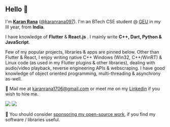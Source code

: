 ## Hello 👋

I'm [**Karan Rana**](https://github.com/karanrana097) ([@karanrana097](https://github.com/karanrana097)). I'm an BTech CSE student @ [GEU](https://geu.ac.in/) in my III year, from **India**.

I have knowledge of **Flutter** & **React.js** . I mainly write **C++, Dart, Python & JavaScript**. 

Few of my popular projects, libraries & apps are pinned below. Other than Flutter & React, I enjoy writing native C++ Windows (Win32, C++/WinRT) & Linux code (as used in my Flutter plugins & other libraries), dealing with audio/video playback, reverse engineering APIs & webscraping. I have good knowledge of object oriented programming, multi-threading & asynchrony as-well.

💬 Mail me at <karanrana1706@gmail.com> or meet me on my [Linkedin](https://www.linkedin.com/in/karanrana097/) if you wish to hire me.

![](https://github.com/karanrana097/github-stats/blob/master/generated/overview.svg?raw=true)
![](https://github.com/karanrana097/github-stats/blob/master/generated/languages.svg?raw=true)

🌟 You should consider [sponsoring my open-source work](https://github.com/sponsors/karanrana097), if you find my software / libraries useful.
